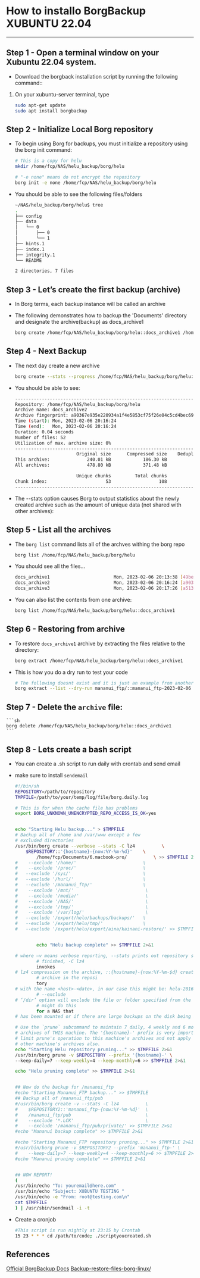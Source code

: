 #  How to installo BorgBackup XUBUNTU 22.04

-----------------------------------------------------
##  Step 1 - Open a terminal window on your Xubuntu 22.04 system.

+ Download the borgback installation script by running the following command:: 
1. On your xubuntu-server terminal, type
    
    ```sh
    sudo apt-get update
    sudo apt install borgbackup
    ```

## Step 2 - Initialize Local Borg repository

+ To begin using Borg for backups, you must initialize a repository using the borg init command: 

    ```sh
    # This is a copy for helu
    mkdir /home/fcp/NAS/helu_backup/borg/helu

    # "-e none" means do not encrypt the repository
    borg init -e none /home/fcp/NAS/helu_backup/borg/helu

    ```
    
+ You should be able to see the following files/folders

    ```sh
    ~/NAS/helu_backup/borg/helu$ tree
    .
    ├── config
    ├── data
    │   └── 0
    │       ├── 0
    │       └── 1
    ├── hints.1
    ├── index.1
    ├── integrity.1
    └── README

    2 directories, 7 files

    ```

## Step 3 - Let’s create the first backup (archive)

+ In Borg terms, each backup instance will be called an archive

+ The following demonstrates how to backup the 'Documents' directory and designate the archive(backup) as docs_archive1

    ```sh
    borg create /home/fcp/NAS/helu_backup/borg/helu::docs_archive1 /home/fcp/Documents/6.macbook-pro/1.git/xubuntu-server-config/

    ```


## Step 4 - Next Backup 

+ The next day create a new archive

    ```sh
    borg create --stats --progress /home/fcp/NAS/helu_backup/borg/helu::docs_archive2 /home/fcp/Documents/6.macbook-pro/1.git/xubuntu-server-config/

    ```
    

+ You should be able to see:

    ```sh 
    ------------------------------------------------------------------------------                
    Repository: /home/fcp/NAS/helu_backup/borg/helu
    Archive name: docs_archive2
    Archive fingerprint: a90367e935e220934a1f4e5853cf75f26e04c5cd4bec699ff61893d5c95921a7
    Time (start): Mon, 2023-02-06 20:16:24
    Time (end):   Mon, 2023-02-06 20:16:24
    Duration: 0.04 seconds
    Number of files: 52
    Utilization of max. archive size: 0%
    ------------------------------------------------------------------------------
                           Original size      Compressed size    Deduplicated size
    This archive:              240.01 kB            186.30 kB                563 B
    All archives:              478.80 kB            371.48 kB            191.36 kB

                           Unique chunks         Total chunks
    Chunk index:                      53                  108
    ------------------------------------------------------------------------------

    ```

+  The --stats option causes Borg to output statistics about the newly created archive such as the amount of unique data (not shared with other archives):


## Step 5 - List all the archives

+ The `borg list` command lists all of the archves withing the borg repo

    ```sh
    borg list /home/fcp/NAS/helu_backup/borg/helu
    ```

+ You should see all the files...

    ```sh
    docs_archive1                        Mon, 2023-02-06 20:13:38 [49be4746613134162cf1b4f9b85ab1bb234b01cb2c9eb6436738a3d3c83711e2]
    docs_archive2                        Mon, 2023-02-06 20:16:24 [a90367e935e220934a1f4e5853cf75f26e04c5cd4bec699ff61893d5c95921a7]
    docs_archive3                        Mon, 2023-02-06 20:17:26 [a513ea7365930a7ee0da7f0d409ecaf7f8ed1f09c390f71846b2a65209a05305]

    ```

+ You can also list the contents from one archive:

    ```sh
    borg list /home/fcp/NAS/helu_backup/borg/helu::docs_archive1

    ```
   

## Step 6 - Restoring from archive

+ To restore `docs_archive1` archive by extracting the files relative to
    the directory:

    ```sh
    borg extract /home/fcp/NAS/helu_backup/borg/helu::docs_archive1
    ```


+ This is how you do a dry run to test your code

    ```sh
    # The following doesnt exist and it is just an example from another server
    borg extract --list --dry-run mananui_ftp/::mananui_ftp-2023-02-06 mananui_ftp/pub/hot/ladcp/

    ```

## Step 7 - Delete the `archive` file:


    ```sh
    borg delete /home/fcp/NAS/helu_backup/borg/helu::docs_archive1    
    ```



## Step 8 - Lets create a bash script  

+ You can create a .sh script to run daily with crontab and send email 
+ make sure to install `sendemail` 

    ```sh
    #!/bin/sh
    REPOSITORY=/path/to/repository
    TMPFILE=/path/to/your/temp/log/file/borg.daily.log

    # This is for when the cache file has problems
    export BORG_UNKNOWN_UNENCRYPTED_REPO_ACCESS_IS_OK=yes


    echo "Starting Helu backup..." > $TMPFILE
    # Backup all of /home and /var/www except a few
    # excluded directories
    /usr/bin/borg create --verbose --stats -C lz4          \
        $REPOSITORY::'{hostname}-{now:%Y-%m-%d}'    \
            /home/fcp/Documents/6.macbook-pro/          \ >> $TMPFILE 2>&1
    #    --exclude '/home/'                         \
    #    --exclude '/proc/'                         \
    #   --exclude '/sys/'                           \
    #   --exclude '/hurl/'                          \
    #   --exclude '/mananui_ftp/'                   \
    #    --exclude '/mnt/'                           \
    #    --exclude '/media/'                         \
    #    --exclude '/NAS/'                           \ 
    #    --exclude '/tmp/'                           \
    #    --exclude '/var/log/'                       \ 
    #   --exclude '/export/helu/backups/backups/'   \
    #   --exclude '/export/helu/tmp/'               \
    #   --exclude '/export/helu/export/aina/kainani-restore/' >> $TMPFILE 2>&1


            echo "Helu backup complete" >> $TMPFILE 2>&1

    # where –v means verbose reporting, --stats prints out repository stats when
            # finished, -C lz4 
            invokes
    # lz4 compression on the archive, ::{hostname}-{now:%Y-%m-$d} creates an
            # archive in the reposi
            tory
    # with the name <host>-<date>, in our case this might be: helu-2016-11-14. The
            # --exclude
    # ‘/dir’ option will exclude the file or folder specified from the archive. One
            # might do this 
            for a NAS that
    # has been mounted or if there are large backups on the disk being archived.

    # Use the `prune` subcommand to maintain 7 daily, 4 weekly and 6 monthly
    # archives of THIS machine. The '{hostname}-' prefix is very important to
    # limit prune's operation to this machine's archives and not apply to
    # other machine's archives also.
    echo "Starting Helu repository pruning..." >> $TMPFILE 2>&1
    /usr/bin/borg prune -v $REPOSITORY --prefix '{hostname}-' \
    --keep-daily=7 --keep-weekly=4 --keep-monthly=6 >> $TMPFILE 2>&1

    echo "Helu pruning complete" >> $TMPFILE 2>&1


    ## Now do the backup for /mananui_ftp
    #echo "Starting Mananui_FTP backup..." >> $TMPFILE
    ## Backup all of /mananui_ftp/pub
    #/usr/bin/borg create -v --stats -C lz4          \
    #    $REPOSITORY2::'mananui_ftp-{now:%Y-%m-%d}'  \
    #    /mananui_ftp/pub                            \
    #    --exclude '*.LCK'                           \
    #    --exclude '/mananui_ftp/pub/private/' >> $TMPFILE 2>&1
    #echo "Mananui backup complete" >> $TMPFILE 2>&1

    #echo "Starting Mananui_FTP repository pruning..." >> $TMPFILE 2>&1
    #/usr/bin/borg prune -v $REPOSITORY2 --prefix 'mananui_ftp-' \
    #    --keep-daily=7 --keep-weekly=4 --keep-monthly=6 >> $TMPFILE 2>&1
    #echo "Mananui pruning complete" >> $TMPFILE 2>&1


    ## NOW REPORT!
    (
    /usr/bin/echo "To: youremail@here.com"
    /usr/bin/echo "Subject: XUBUNTU TESTING "
    /usr/bin/echo -e "From: root@testing.com\n"
    cat $TMPFILE
    ) | /usr/sbin/sendmail -i -t


    ```

+ Create a cronjob

    ```sh
    #This script is run nightly at 23:15 by Crontab
    15 23 * * * cd /path/to/code; ./scriptyoucreated.sh

    ```


## References

[Official BorgBackup Docs](https://borgbackup.readthedocs.io/en/stable/index.html)
[Backup-restore-files-borg-linux/](https://ostechnix.com/backup-restore-files-borg-linux/)

